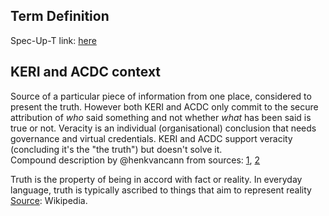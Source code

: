 ## Term Definition

Spec-Up-T link: <a href='https://weboftrust.github.io/WOT-terms/docs/glossary/source-of-truth'>here</a>

## KERI and ACDC context
Source of a particular piece of information from one place, considered to present the truth. However both KERI and ACDC only commit to the secure attribution of _who_ said something and not whether _what_ has been said is true or not. Veracity is an individual (organisational) conclusion that needs governance and virtual credentials. KERI and ACDC support veracity (concluding it's the "the truth") but doesn't solve it.  
Compound description by @henkvancann from sources: [1](https://en.wikipedia.org/wiki/Single_version_of_the_truth), [2](https://github.com/SmithSamuelM/Papers/blob/master/whitepapers/ACDC_Spec.md)

Truth is the property of being in accord with fact or reality. In everyday language, truth is typically ascribed to things that aim to represent reality  
[Source](https://en.wikipedia.org/wiki/Truth): Wikipedia.


